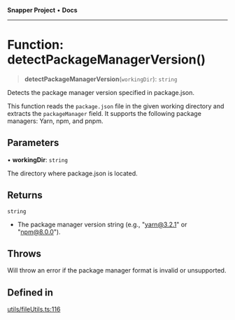 **Snapper Project** • **Docs**

***

# Function: detectPackageManagerVersion()

> **detectPackageManagerVersion**(`workingDir`): `string`

Detects the package manager version specified in package.json.

This function reads the `package.json` file in the given working directory
and extracts the `packageManager` field. It supports the following package
managers: Yarn, npm, and pnpm.

## Parameters

• **workingDir**: `string`

The directory where package.json is located.

## Returns

`string`

- The package manager version string (e.g., "yarn@3.2.1" or "npm@8.0.0").

## Throws

Will throw an error if the package manager format is invalid or unsupported.

## Defined in

[utils/fileUtils.ts:116](https://github.com/asifqatar/Snapper/blob/1d48336393770932279ea1b6ba1c8407a2b1d178/utils/fileUtils.ts#L116)
